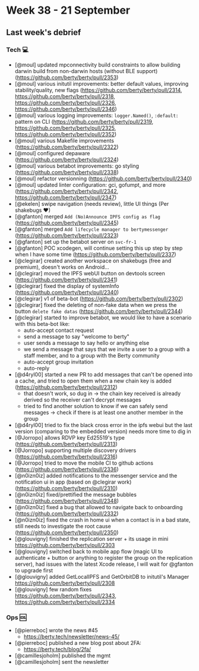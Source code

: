# Week 38 - 21 September

## Last week's debrief

### Tech :computer:

* [@moul] updated mpconnectivity build constraints to allow building darwin build from non-darwin hosts (without BLE support) (https://github.com/berty/berty/pull/2353)
* [@moul] various initutil improvements: better default values, improving stability/quality, new flags (https://github.com/berty/berty/pull/2314, https://github.com/berty/berty/pull/2318, https://github.com/berty/berty/pull/2326, https://github.com/berty/berty/pull/2346)
* [@moul] various logging improvements: `logger.Named()`, `:default:` pattern on CLI (https://github.com/berty/berty/pull/2319, https://github.com/berty/berty/pull/2325, https://github.com/berty/berty/pull/2352)
* [@moul] various Makefile improvements (https://github.com/berty/berty/pull/2322)
* [@moul] configured depaware (https://github.com/berty/berty/pull/2324)
* [@moul] various betabot improvements: go styling (https://github.com/berty/berty/pull/2338)
* [@moul] refactor versionning (https://github.com/berty/berty/pull/2340)
* [@moul] updated linter configuration: gci, gofumpt, and more (https://github.com/berty/berty/pull/2342, https://github.com/berty/berty/pull/2347)
* [@ekelen] swipe navigation (needs review), little UI things (Per shakebugs ❤)
* [@gfanton] merged `Add (No)Announce IPFS config as flag` (https://github.com/berty/berty/pull/2345)
* [@gfanton] merged `Add lifecycle manager to bertymessenger` (https://github.com/berty/berty/pull/2323)
* [@gfanton] set up the betabot server on `svc-fr-1`
* [@gfanton] POC xcodegen, will continue setting this up step by step when I have some time (https://github.com/berty/berty/pull/2337)
* [@clegirar] created another workspace on shakebugs (free and premium), doesn't works on Android...
* [@clegirar] moved the IPFS webUI button on devtools screen (https://github.com/berty/berty/pull/2341)
* [@clegirar] fixed the display of systemInfo (https://github.com/berty/berty/pull/2340)
* [@clegirar] v1 of beta-bot (https://github.com/berty/berty/pull/2302)
* [@clegirar] fixed the deleting of non-fake data when we press the button `delete fake datas` (https://github.com/berty/berty/pull/2344)
* [@clegirar] started to improve betabot, we would like to have a scenario with this beta-bot like:
    * auto-accept contact request
    * send a message to say "welcome to berty"
    * user sends a message to say hello or anything else
    * we send a message that says that we invite a user to a group with a staff member, and to a group with the Berty community
    * auto-accept group invitation
    * auto-reply
* [@d4ryl00] started a new PR to add messages that can't be opened into a cache, and tried to open them when a new chain key is added (https://github.com/berty/berty/pull/2312)
	* that doesn't work, so dug in -> the chain key received is already derived so the receiver can't decrypt messages
	* tried to find another solution to know if we can safely send messages -> check if there is at least one another member in the group
* [@d4ryl00] tried to fix the black cross error in the ipfs webui but the last version (comparing to the embedded version) needs more time to dig in
* [@Jorropo] allows RDVP key Ed25519's type (https://github.com/berty/berty/pull/2313)
* [@Jorropo] supporting multiple discovery drivers (https://github.com/berty/berty/pull/2316)
* [@Jorropo] tried to move the mobile CI to github actions (https://github.com/berty/berty/pull/2336)
* [@n0izn0iz] added notifications to the messenger service and the notification ui in app (based on @clegirar work) (https://github.com/berty/berty/pull/2310)
* [@n0izn0iz] fixed/prettified the message bubbles (https://github.com/berty/berty/pull/2348)
* [@n0izn0iz] fixed a bug that allowed to navigate back to onboarding (https://github.com/berty/berty/pull/2332)
* [@n0izn0iz] fixed the crash in home ui when a contact is in a bad state, still needs to investigate the root cause (https://github.com/berty/berty/pull/2350)
* [@glouvigny] finished the replication server + its usage in mini https://github.com/berty/berty/pull/2303
* [@glouvigny] switched back to mobile app flow (magic UI to authenticate + button or anything to register the group on the replication server), had issues with the latest Xcode release, I will wait for @gfanton to upgrade first
* [@glouvigny] added GetLocalIPFS and GetOrbitDB to initutil's Manager https://github.com/berty/berty/pull/2308
* [@glouvigny] few random fixes https://github.com/berty/berty/pull/2343, https://github.com/berty/berty/pull/2334

### Ops :cool:

* [@pierreboc] wrote the news #45 
    * https://berty.tech/newsletter/news-45/
* [@pierreboc] published a new blog post about 2FA:
    * https://berty.tech/blog/2fa/
* [@camillesjoholm] published the mgmt
* [@camillesjoholm] sent the newsletter
